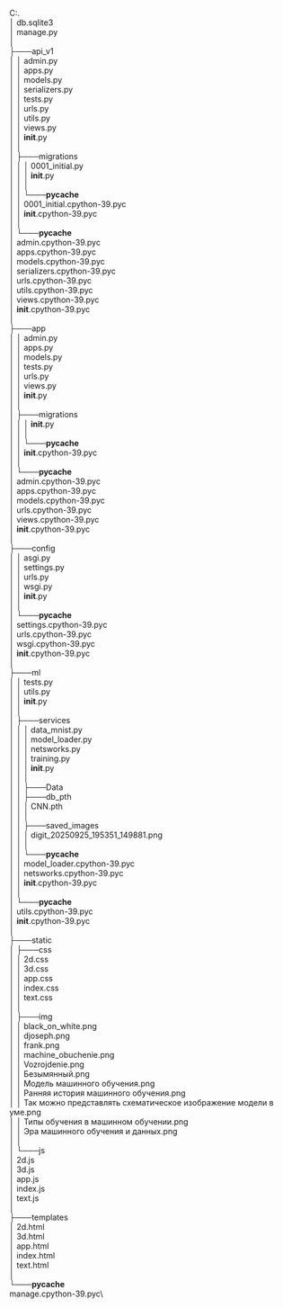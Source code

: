 C:.\
│   db.sqlite3\
│   manage.py\
│\
├───api_v1\
│   │   admin.py\
│   │   apps.py\
│   │   models.py\
│   │   serializers.py\
│   │   tests.py\
│   │   urls.py\
│   │   utils.py\
│   │   views.py\
│   │   __init__.py\
│   │\
│   ├───migrations\
│   │   │   0001_initial.py\
│   │   │   __init__.py\
│   │   │\
│   │   └───__pycache__\
│   │           0001_initial.cpython-39.pyc\
│   │           __init__.cpython-39.pyc\
│   │\
│   └───__pycache__\
│           admin.cpython-39.pyc\
│           apps.cpython-39.pyc\
│           models.cpython-39.pyc\
│           serializers.cpython-39.pyc\
│           urls.cpython-39.pyc\
│           utils.cpython-39.pyc\
│           views.cpython-39.pyc\
│           __init__.cpython-39.pyc\
│\
├───app\
│   │   admin.py\
│   │   apps.py\
│   │   models.py\
│   │   tests.py\
│   │   urls.py\
│   │   views.py\
│   │   __init__.py\
│   │\
│   ├───migrations\
│   │   │   __init__.py\
│   │   │\
│   │   └───__pycache__\
│   │           __init__.cpython-39.pyc\
│   │\
│   └───__pycache__\
│           admin.cpython-39.pyc\
│           apps.cpython-39.pyc\
│           models.cpython-39.pyc\
│           urls.cpython-39.pyc\
│           views.cpython-39.pyc\
│           __init__.cpython-39.pyc\
│\
├───config\
│   │   asgi.py\
│   │   settings.py\
│   │   urls.py\
│   │   wsgi.py\
│   │   __init__.py\
│   │\
│   └───__pycache__\
│           settings.cpython-39.pyc\
│           urls.cpython-39.pyc\
│           wsgi.cpython-39.pyc\
│           __init__.cpython-39.pyc\
│\
├───ml\
│   │   tests.py\
│   │   utils.py\
│   │   __init__.py\
│   │\
│   ├───services\
│   │   │   data_mnist.py\
│   │   │   model_loader.py\
│   │   │   netsworks.py\
│   │   │   training.py\
│   │   │   __init__.py\
│   │   │\
│   │   ├───Data\
│   │   ├───db_pth\
│   │   │       CNN.pth\
│   │   │\
│   │   ├───saved_images\
│   │   │       digit_20250925_195351_149881.png\
│   │   │\
│   │   └───__pycache__\
│   │           model_loader.cpython-39.pyc\
│   │           netsworks.cpython-39.pyc\
│   │           __init__.cpython-39.pyc\
│   │\
│   └───__pycache__\
│           utils.cpython-39.pyc\
│           __init__.cpython-39.pyc\
│\
├───static\
│   ├───css\
│   │       2d.css\
│   │       3d.css\
│   │       app.css\
│   │       index.css\
│   │       text.css\
│   │\
│   ├───img\
│   │       black_on_white.png\
│   │       djoseph.png\
│   │       frank.png\
│   │       machine_obuchenie.png\
│   │       Vozrojdenie.png\
│   │       Безымянный.png\
│   │       Модель машинного обучения.png\
│   │       Ранняя история машинного обучения.png\
│   │       Так можно представлять схематическое изображение модели в уме.png\
│   │       Типы обучения в машинном обучении.png\
│   │       Эра машинного обучения и данных.png\
│   │\
│   └───js\
│           2d.js\
│           3d.js\
│           app.js\
│           index.js\
│           text.js\
│\
├───templates\
│       2d.html\
│       3d.html\
│       app.html\
│       index.html\
│       text.html\
│\
└───__pycache__\
        manage.cpython-39.pyc\
